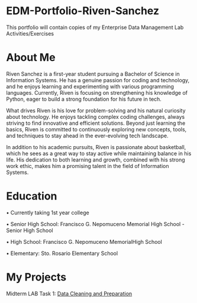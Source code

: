 # EDM-Portfolio-Riven-Sanchez
This portfolio will contain copies of my Enterprise Data Management Lab Activities/Exercises
# About Me
Riven Sanchez is a first-year student pursuing a Bachelor of Science in Information Systems. He has a genuine passion for coding and technology, and he enjoys learning and experimenting with various programming languages. Currently, Riven is focusing on strengthening his knowledge of Python, eager to build a strong foundation for his future in tech.

What drives Riven is his love for problem-solving and his natural curiosity about technology. He enjoys tackling complex coding challenges, always striving to find innovative and efficient solutions. Beyond just learning the basics, Riven is committed to continuously exploring new concepts, tools, and techniques to stay ahead in the ever-evolving tech landscape.

In addition to his academic pursuits, Riven is passionate about basketball, which he sees as a great way to stay active while maintaining balance in his life. His dedication to both learning and growth, combined with his strong work ethic, makes him a promising talent in the field of Information Systems.


# Education
• Currently taking 1st year college 

• Senior High School: Francisco G. Nepomuceno Memorial High School - Senior High School

• High School: Francisco G. Nepomuceno MemorialHigh School

• Elementary: Sto. Rosario Elementary School

# My Projects
Midterm LAB Task 1: [Data Cleaning and Preparation](Midterm%20Lab%20Task%201)
